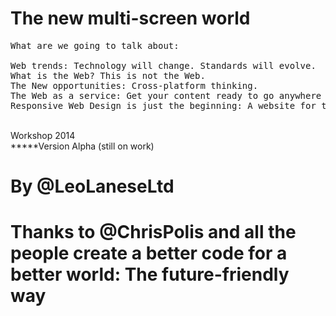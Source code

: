 <h1>The new multi-screen world</h1>

<pre>
What are we going to talk about:

Web trends: Technology will change. Standards will evolve.
What is the Web? This is not the Web.
The New opportunities: Cross-platform thinking.
The Web as a service: Get your content ready to go anywhere because it's going to go everywhere.
Responsive Web Design is just the beginning: A website for today is for tomorrow's devices.
</pre>

<br />
Workshop 2014<br />
*****Version Alpha (still on work)<br />

# By @LeoLaneseLtd
# Thanks to @ChrisPolis and all the people create a better code for a better world: The future-friendly way
